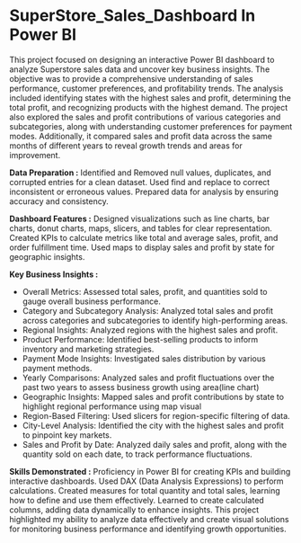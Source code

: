 # SuperStore_Sales_Dashboard In Power BI

This project focused on designing an interactive Power BI dashboard to analyze Superstore sales data and uncover key business insights. The objective was to provide a comprehensive understanding of sales performance, customer preferences, and profitability trends.
The analysis included identifying states with the highest sales and profit, determining the total profit, and recognizing products with the highest demand. The project also explored the sales and profit contributions of various categories and subcategories, along with understanding customer preferences for payment modes. Additionally, it compared sales and profit data across the same months of different years to reveal growth trends and areas for improvement.

**Data Preparation :**
Identified and Removed null values, duplicates, and corrupted entries for a clean dataset.
Used find and replace to correct inconsistent or erroneous values.
Prepared data for analysis by ensuring accuracy and consistency.

**Dashboard Features :**
Designed visualizations such as line charts, bar charts, donut charts, maps, slicers, and tables for clear representation.
Created KPIs to calculate metrics like total and average sales, profit, and order fulfillment time.
Used maps to display sales and profit by state for geographic insights.

**Key Business Insights :**  
- Overall Metrics: Assessed total sales, profit, and quantities sold to gauge overall business performance.<br>
- Category and Subcategory Analysis: Analyzed total sales and profit across categories and subcategories to identify high-performing areas.  
- Regional Insights: Analyzed regions with the highest sales and profit.  
- Product Performance: Identified best-selling products to inform inventory and marketing strategies.  
- Payment Mode Insights: Investigated sales distribution by various payment methods.  
- Yearly Comparisons: Analyzed sales and profit fluctuations over the past two years to assess business growth using area(line chart)  
- Geographic Insights: Mapped sales and profit contributions by state to highlight regional performance using map visual  
- Region-Based Filtering: Used slicers for region-specific filtering of data.  
- City-Level Analysis: Identified the city with the highest sales and profit to pinpoint key markets.  
- Sales and Profit by Date: Analyzed daily sales and profit, along with the quantity sold on each date, to track performance fluctuations.  

**Skills Demonstrated :**
Proficiency in Power BI for creating KPIs and building interactive dashboards.
Used DAX (Data Analysis Expressions) to perform calculations.
Created measures for total quantity and total sales, learning how to define and use them effectively.
Learned to create calculated columns, adding data dynamically to enhance insights.
This project highlighted my ability to analyze data effectively and create visual solutions for monitoring business performance and identifying growth opportunities.
